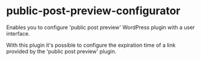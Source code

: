 public-post-preview-configurator
================================

Enables you to configure 'public post preview' WordPress plugin with a user interface.

With this plugin it's possible to configure the expiration time of a link provided by the 'public post preview' plugin.
